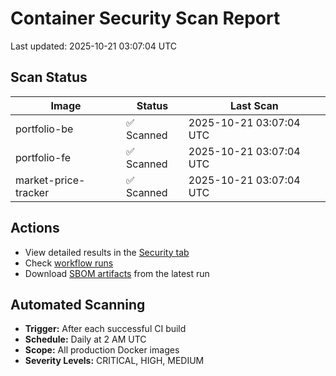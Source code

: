 # Container Security Scan Report

Last updated: 2025-10-21 03:07:04 UTC

## Scan Status

| Image | Status | Last Scan |
|-------|--------|-----------|
| portfolio-be | ✅ Scanned | 2025-10-21 03:07:04 UTC |
| portfolio-fe | ✅ Scanned | 2025-10-21 03:07:04 UTC |
| market-price-tracker | ✅ Scanned | 2025-10-21 03:07:04 UTC |

## Actions

- View detailed results in the [Security tab](https://github.com/ktenman/portfolio/security/code-scanning)
- Check [workflow runs](https://github.com/ktenman/portfolio/actions/workflows/trivy-scan.yml)
- Download [SBOM artifacts](https://github.com/ktenman/portfolio/actions/workflows/trivy-scan.yml) from the latest run

## Automated Scanning

- **Trigger:** After each successful CI build
- **Schedule:** Daily at 2 AM UTC
- **Scope:** All production Docker images
- **Severity Levels:** CRITICAL, HIGH, MEDIUM

